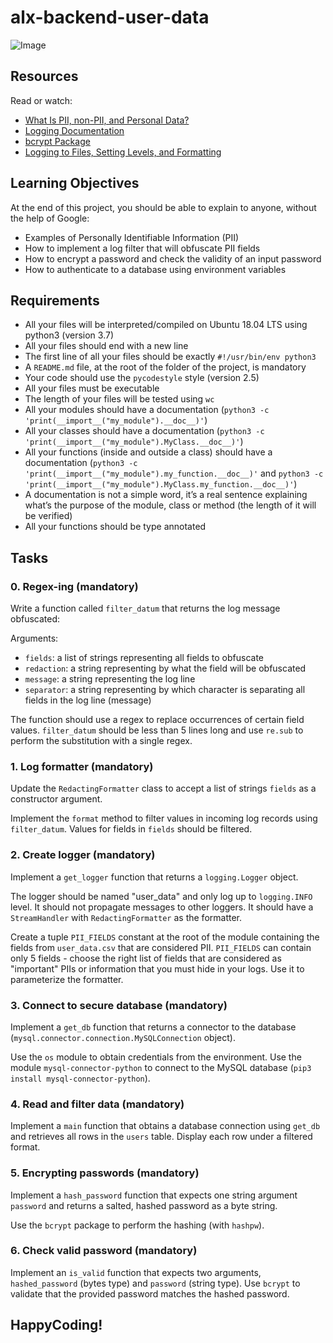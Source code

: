 # alx-backend-user-data

![Image](https://s3.amazonaws.com/alx-intranet.hbtn.io/uploads/medias/2019/12/5c48d4f6d4dd8081eb48.png?X-Amz-Algorithm=AWS4-HMAC-SHA256&X-Amz-Credential=AKIARDDGGGOUSBVO6H7D%2F20240703%2Fus-east-1%2Fs3%2Faws4_request&X-Amz-Date=20240703T061201Z&X-Amz-Expires=86400&X-Amz-SignedHeaders=host&X-Amz-Signature=6a49e467cfdf47ad4eaf236c3d69aece4db041856cbcd6e73c4a20a2e13d6d9b)

## Resources

Read or watch:
- [What Is PII, non-PII, and Personal Data?](https://www.privacy.com/what-is-pii-non-pii-and-personal-data/)
- [Logging Documentation](https://docs.python.org/3/library/logging.html)
- [bcrypt Package](https://pypi.org/project/bcrypt/)
- [Logging to Files, Setting Levels, and Formatting](https://docs.python.org/3/howto/logging.html#logging-to-a-file)

## Learning Objectives

At the end of this project, you should be able to explain to anyone, without the help of Google:
- Examples of Personally Identifiable Information (PII)
- How to implement a log filter that will obfuscate PII fields
- How to encrypt a password and check the validity of an input password
- How to authenticate to a database using environment variables

## Requirements

- All your files will be interpreted/compiled on Ubuntu 18.04 LTS using python3 (version 3.7)
- All your files should end with a new line
- The first line of all your files should be exactly `#!/usr/bin/env python3`
- A `README.md` file, at the root of the folder of the project, is mandatory
- Your code should use the `pycodestyle` style (version 2.5)
- All your files must be executable
- The length of your files will be tested using `wc`
- All your modules should have a documentation (`python3 -c 'print(__import__("my_module").__doc__)'`)
- All your classes should have a documentation (`python3 -c 'print(__import__("my_module").MyClass.__doc__)'`)
- All your functions (inside and outside a class) should have a documentation (`python3 -c 'print(__import__("my_module").my_function.__doc__)'` and `python3 -c 'print(__import__("my_module").MyClass.my_function.__doc__)'`)
- A documentation is not a simple word, it’s a real sentence explaining what’s the purpose of the module, class or method (the length of it will be verified)
- All your functions should be type annotated

## Tasks

### 0. Regex-ing (mandatory)

Write a function called `filter_datum` that returns the log message obfuscated:

Arguments:
- `fields`: a list of strings representing all fields to obfuscate
- `redaction`: a string representing by what the field will be obfuscated
- `message`: a string representing the log line
- `separator`: a string representing by which character is separating all fields in the log line (message)

The function should use a regex to replace occurrences of certain field values.
`filter_datum` should be less than 5 lines long and use `re.sub` to perform the substitution with a single regex.

### 1. Log formatter (mandatory)

Update the `RedactingFormatter` class to accept a list of strings `fields` as a constructor argument.

Implement the `format` method to filter values in incoming log records using `filter_datum`. Values for fields in `fields` should be filtered.

### 2. Create logger (mandatory)

Implement a `get_logger` function that returns a `logging.Logger` object.

The logger should be named "user_data" and only log up to `logging.INFO` level. It should not propagate messages to other loggers. It should have a `StreamHandler` with `RedactingFormatter` as the formatter.

Create a tuple `PII_FIELDS` constant at the root of the module containing the fields from `user_data.csv` that are considered PII. `PII_FIELDS` can contain only 5 fields - choose the right list of fields that are considered as "important" PIIs or information that you must hide in your logs. Use it to parameterize the formatter.

### 3. Connect to secure database (mandatory)

Implement a `get_db` function that returns a connector to the database (`mysql.connector.connection.MySQLConnection` object).

Use the `os` module to obtain credentials from the environment.
Use the module `mysql-connector-python` to connect to the MySQL database (`pip3 install mysql-connector-python`).

### 4. Read and filter data (mandatory)

Implement a `main` function that obtains a database connection using `get_db` and retrieves all rows in the `users` table. Display each row under a filtered format.

### 5. Encrypting passwords (mandatory)

Implement a `hash_password` function that expects one string argument `password` and returns a salted, hashed password as a byte string.

Use the `bcrypt` package to perform the hashing (with `hashpw`).

### 6. Check valid password (mandatory)

Implement an `is_valid` function that expects two arguments, `hashed_password` (bytes type) and `password` (string type). Use `bcrypt` to validate that the provided password matches the hashed password.



## HappyCoding!
